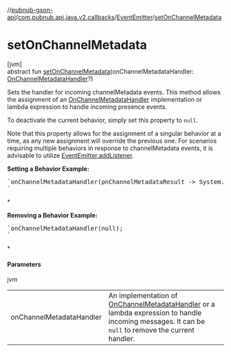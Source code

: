 //[pubnub-gson-api](../../../index.md)/[com.pubnub.api.java.v2.callbacks](../index.md)/[EventEmitter](index.md)/[setOnChannelMetadata](set-on-channel-metadata.md)

# setOnChannelMetadata

[jvm]\
abstract fun [setOnChannelMetadata](set-on-channel-metadata.md)(onChannelMetadataHandler: [OnChannelMetadataHandler](../../com.pubnub.api.java.v2.callbacks.handlers/-on-channel-metadata-handler/index.md)?)

Sets the handler for incoming channelMetadata events. This method allows the assignment of an [OnChannelMetadataHandler](../../com.pubnub.api.java.v2.callbacks.handlers/-on-channel-metadata-handler/index.md) implementation or lambda expression to handle incoming presence events.

To deactivate the current behavior, simply set this property to `null`.

Note that this property allows for the assignment of a singular behavior at a time, as any new assignment will override the previous one. For scenarios requiring multiple behaviors in response to channelMetadata events, it is advisable to utilize [EventEmitter.addListener](add-listener.md).

**Setting a Behavior Example:**

<pre>`onChannelMetadataHandler(pnChannelMetadataResult -> System.out.println("Received: " +  pnChannelMetadataResult.getEvent()));
`</pre> *

**Removing a Behavior Example:**

<pre>`onChannelMetadataHandler(null);
`</pre> *

#### Parameters

jvm

| | |
|---|---|
| onChannelMetadataHandler | An implementation of [OnChannelMetadataHandler](../../com.pubnub.api.java.v2.callbacks.handlers/-on-channel-metadata-handler/index.md) or a lambda expression to handle incoming messages. It can be `null` to remove the current handler. |
